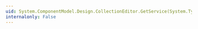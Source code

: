 ```yaml
---
uid: System.ComponentModel.Design.CollectionEditor.GetService(System.Type)
internalonly: False
---
```

